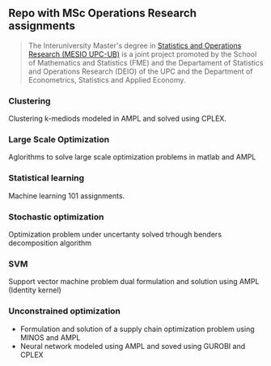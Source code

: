 ## Repo with MSc Operations Research assignments

> The Interuniversity Master's degree in [Statistics and Operations Research (MESIO UPC-UB)](https://mesioupcub.masters.upc.edu/en) is a joint project promoted by the School of Mathematics and Statistics (FME) and the Departament of Statistics and Operations Research (DEIO) of the UPC and the Department of Econometrics, Statistics and Applied Economy.

### Clustering

Clustering k-mediods modeled in AMPL and solved using CPLEX.

### Large Scale Optimization

Aglorithms to solve large scale optimization problems in matlab and AMPL

### Statistical learning

Machine learning 101 assignments.

### Stochastic optimization

Optimization problem under uncertanty solved trhough benders decomposition algorithm

### SVM

Support vector machine problem dual formulation and solution using AMPL (Identity kernel)

### Unconstrained optimization

- Formulation and solution of a supply chain optimization problem using MINOS and AMPL
- Neural network modeled using AMPL and soved using GUROBI and CPLEX

